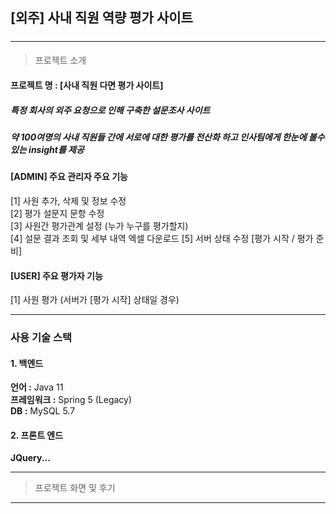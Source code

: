 ## [외주] 사내 직원 역량 평가 사이트
##### 
****
#### 

> 프로젝트 소개  
#### 프로젝트 명 : [사내 직원 다면 평가 사이트] 
##### 특정 회사의 외주 요청으로 인해 구축한 설문조사 사이트  
##### 약 100여명의 사내 직원들 간에 서로에 대한 평가를 전산화 하고 인사팀에게 한눈에 볼수 있는 insight를 제공  

#### [ADMIN] 주요 관리자 주요 기능  
[1] 사원 추가, 삭제 및 정보 수정  
[2] 평가 설문지 문항 수정  
[3] 사원간 평가관계 설정 (누가 누구를 평가할지)  
[4] 설문 결과 조회 및 세부 내역 엑셀 다운로드
[5] 서버 상태 수정 [평가 시작 / 평가 준비]

#### [USER] 주요 평가자 기능
[1] 사원 평가 (서버가 [평가 시작] 상태일 경우)

****
### 사용 기술 스택
#### 1. 백엔드
**언어 :**  Java 11  
**프레임워크 :** Spring 5 (Legacy)  
**DB :**  MySQL 5.7

#### 2. 프론트 엔드 
**JQuery...**
****
> 프로젝트 화면 및 후기
****